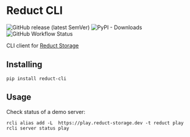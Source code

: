 # Reduct CLI

![GitHub release (latest SemVer)](https://img.shields.io/github/v/release/reduct-storage/reduct-cli)
![PyPI - Downloads](https://img.shields.io/pypi/dm/reduct-cli)
![GitHub Workflow Status](https://img.shields.io/github/workflow/status/reduct-storage/reduct-cli/ci)

CLI client for [Reduct Storage](https://reduct-storage.dev)

## Installing

```
pip install reduct-cli
```

## Usage

Check status of a demo server:

```shell
rcli alias add -L  https://play.reduct-storage.dev -t reduct play
rcli server status play
```
